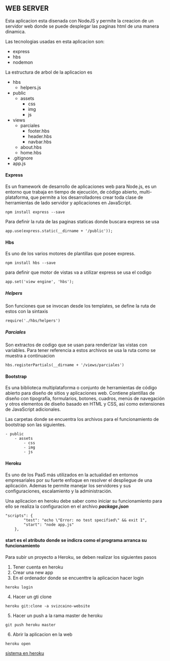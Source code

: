 ## WEB SERVER


Esta aplicacion esta disenada con NodeJS y permite la creacion de un servidor web donde se puede desplegar las paginas html de una manera dinamica.


Las tecnologias usadas en esta aplicacion son:
- express
- hbs 
- nodemon

La estructura de arbol de la aplicacion es

- hbs
    - helpers.js
- public
    - assets
        - css
        - img
        - js
- views
    - parciales
        - footer.hbs
        - header.hbs
        - navbar.hbs
    - about.hbs
    - home.hbs
- .gitignore
- app.js

#### Express

Es un framework de desarrollo de aplicaciones web para Node.js, es un entorno que trabaja en tiempo de ejecución, de código abierto, multi-plataforma, que permite a los desarrolladores crear toda clase de herramientas de lado servidor y aplicaciones en JavaScript.

~~~
npm install express --save
~~~

Para definir la ruta de las paginas staticas donde buscara express se usa

~~~
app.use(express.static(__dirname + '/public'));
~~~

#### Hbs


Es uno de los varios motores de plantillas que posee express.

~~~
npm install hbs --save
~~~


para definir que motor de vistas va a utilizar express se usa el codigo

~~~
app.set('view engine', 'hbs');
~~~

##### Helpers

Son funciones que se invocan desde los templates, se define la ruta de estos con la sintaxis

~~~
require('./hbs/helpers') 
~~~


##### Parciales

Son extractos de codigo que se usan para renderizar las vistas con variables. Para tener referencia a estos archivos se usa la ruta como se muestra a continuacion

~~~
hbs.registerPartials(__dirname + '/views/parciales')
~~~


#### Bootstrap

Es una biblioteca multiplataforma o conjunto de herramientas de código abierto para diseño de sitios y aplicaciones web. Contiene plantillas de diseño con tipografía, formularios, botones, cuadros, menús de navegación y otros elementos de diseño basado en HTML y CSS, así como extensiones de JavaScript adicionales.


Las carpetas donde se encuentra los archivos para el funcionamiento de bootstrap son las siguientes.

~~~
- public
    - assets
        - css
        - img
        - js
~~~


#### Heroku

Es uno de los PaaS más utilizados en la actualidad en entornos empresariales por su fuerte enfoque en resolver el despliegue de una aplicación. Ademas te permite manejar los servidores y sus configuraciones, escalamiento y la administración. 

Una aplicacion en heroku debe saber como iniciar su funcionamiento para ello se realiza la configuracion en el archivo ***package.json***

~~~
"scripts": {
        "test": "echo \"Error: no test specified\" && exit 1",
        "start": "node app.js"
    },

~~~

#### start es el atributo donde se indicra como el programa arranca su funcionamiento

Para subir un proyecto a Heroku, se deben realizar los siguientes pasos

1. Tener cuenta en heroku
2. Crear una new app
3. En el ordenador donde se encuenttre la aplicacion hacer login
~~~
heroku login
~~~
4. Hacer un gti clone
~~~
heroku git:clone -a svizcaino-website
~~~
5. Hacer un push a la rama master de heroku
~~~
git push heroku master
~~~

6. Abrir la aplicacion en la web
~~~
heroku open
~~~


[sistema en heroku](https://svizcaino-webserber.herokuapp.com)

